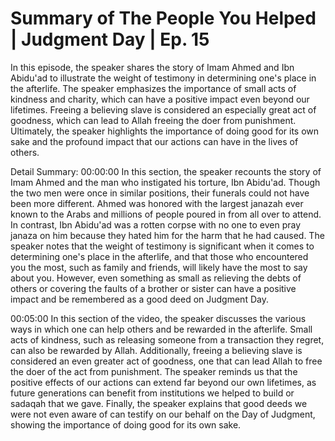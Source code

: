 # Summary of The People You Helped | Judgment Day | Ep. 15

In this episode, the speaker shares the story of Imam Ahmed and Ibn Abidu'ad to illustrate the weight of testimony in determining one's place in the afterlife. The speaker emphasizes the importance of small acts of kindness and charity, which can have a positive impact even beyond our lifetimes. Freeing a believing slave is considered an especially great act of goodness, which can lead to Allah freeing the doer from punishment. Ultimately, the speaker highlights the importance of doing good for its own sake and the profound impact that our actions can have in the lives of others.

Detail Summary: 
00:00:00
In this section, the speaker recounts the story of Imam Ahmed and the man who instigated his torture, Ibn Abidu'ad. Though the two men were once in similar positions, their funerals could not have been more different. Ahmed was honored with the largest janazah ever known to the Arabs and millions of people poured in from all over to attend. In contrast, Ibn Abidu'ad was a rotten corpse with no one to even pray janaza on him because they hated him for the harm that he had caused. The speaker notes that the weight of testimony is significant when it comes to determining one's place in the afterlife, and that those who encountered you the most, such as family and friends, will likely have the most to say about you. However, even something as small as relieving the debts of others or covering the faults of a brother or sister can have a positive impact and be remembered as a good deed on Judgment Day.

00:05:00
In this section of the video, the speaker discusses the various ways in which one can help others and be rewarded in the afterlife. Small acts of kindness, such as releasing someone from a transaction they regret, can also be rewarded by Allah. Additionally, freeing a believing slave is considered an even greater act of goodness, one that can lead Allah to free the doer of the act from punishment. The speaker reminds us that the positive effects of our actions can extend far beyond our own lifetimes, as future generations can benefit from institutions we helped to build or sadaqah that we gave. Finally, the speaker explains that good deeds we were not even aware of can testify on our behalf on the Day of Judgment, showing the importance of doing good for its own sake.

